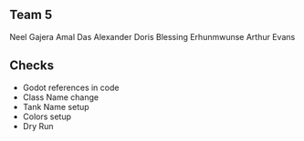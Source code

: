 ## Team 5
Neel Gajera
Amal Das
Alexander Doris
Blessing Erhunmwunse
Arthur Evans

## Checks
- Godot references in code
- Class Name change
- Tank Name setup
- Colors setup
- Dry Run
